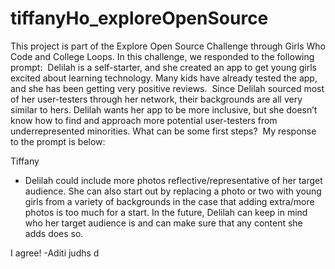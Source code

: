 # tiffanyHo_exploreOpenSource
This project is part of the Explore Open Source Challenge through Girls Who Code and College Loops. In this challenge, we responded to the following prompt:  Delilah is a self-starter, and she created an app to get young girls excited about learning technology. Many kids have already tested the app, and she has been getting very positive reviews.  Since Delilah sourced most of her user-testers through her network, their backgrounds are all very similar to hers. Delilah wants her app to be more inclusive, but she doesn’t know how to find and approach more potential user-testers from underrepresented minorities. What can be some first steps?  My response to the prompt is below:

Tiffany
* Delilah could include more photos reflective/representative of her target audience. She can also start out by replacing a photo or two with young girls from a variety of backgrounds in the case that adding extra/more photos is too much for a start. In the future, Delilah can keep in mind who her target audience is and can make sure that any content she adds does so.

I agree! -Aditi 
judhs d 
